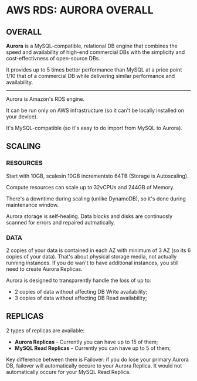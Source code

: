 # AWS RDS: AURORA OVERALL

## OVERALL

**Aurora** is a MySQL-compatible, relational DB engine that combines the speed and availability of high-end commercial DBs with the simplicity and cost-effectivness of open-source DBs.

It provides up to 5 times better performance than MySQL at a price point 1/10 that of a commercial DB while delivering similar performance and availability.

_______________________________

Aurora is Amazon's RDS engine.

It can be run only on AWS infrastructure (so it can't be locally installed on your device).

It's MySQL-compatible (so it's easy to do import from MySQL to Aurora).


## SCALING

### RESOURCES

Start with 10GB, scalesin 10GB incrementsto 64TB (Storage is Autoscaling).

Compute  resources can scale up to 32vCPUs and 244GB of Memory.

There's a downtime during scaling (unlike DynamoDB), so it's done during maintenance window.

Aurora storage is self-healing. Data blocks and disks are continuosly scanned for errors and repaired autmatically.

### DATA

2 copies of your data is contained in each AZ with minimum of 3 AZ (so its 6 copies of your data). That's about physical storage media, not actually running instances. If you do wan't to have additional instances, you still need to create Aurora Replicas.

Aurora is designed to transparently handle the loss of up to:
  - 2 copies of data without affecting DB Write availability;
  - 3 copies of data without affecting DB Read availability;



## REPLICAS

2 types of replicas are available:
  - **Aurora Replicas** - Currently you can have up to 15 of them;
  - **MySQL Read Replicas** - Currently you can have up to 5 of them;

Key difference between them is Failover: if you do lose your primary Aurora DB, failover will automatically occure to your Aurora Replica. It would not automatically occure for your MySQL Read Replica.

















